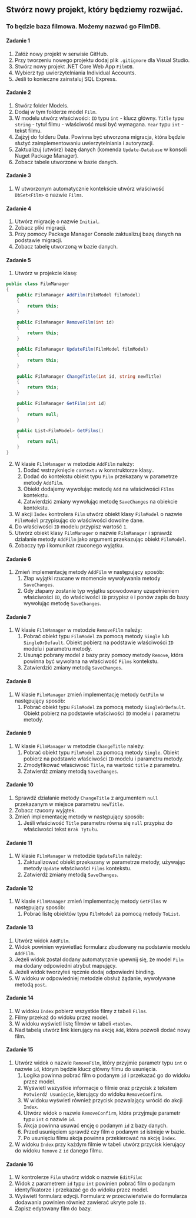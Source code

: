 ## Stwórz nowy  projekt, który będziemy rozwijać. 

### To będzie baza filmowa. Możemy nazwać go FilmDB.

####  Zadanie 1
 
1. Załóż nowy projekt w serwisie GitHub.
1. Przy tworzeniu nowego projektu dodaj plik `.gitignore` dla Visual Studio.
1. Stwórz nowy projekt .NET Core Web App `FilmDB`.
1. Wybierz typ uwierzytelniania Individual Accounts.
1. Jeśli to konieczne zainstaluj SQL Express. 

#### Zadanie 2

1. Stwórz folder Models.
1. Dodaj w tym folderze model `Film`.
1. W modelu utwórz właściwości:
    `ID` typu `int` - klucz główny.
    `Title` typu `string` - tytuł filmu - właściwość musi być wymagana.
    `Year` typu `int` - tekst filmu.
1. Zajżyj do folderu Data. Powinna być utworzona migracja, która będzie służyć zaimplementowaniu uwierzytelniania i autoryzacji. 
1. Zaktualizuj (utwórz) bazę danych (komenda `Update-Database` w konsoli Nuget Package Manager).
1. Zobacz tabele utworzone w bazie danych.

#### Zadanie 3

1. W utworzonym automatycznie kontekście utwórz właściwość `DbSet<Film>` o nazwie `Films`.

#### Zadanie 4

1. Utwórz migrację o nazwie `Initial`.
1. Zobacz pliki migracji.
1. Przy pomocy Package Manager Console zaktualizuj bazę danych na podstawie migracji.
1. Zobacz tabelę utworzoną w bazie danych.

#### Zadanie 5

1. Utwórz w projekcie klasę:
```csharp
public class FilmManager
{
    public FilmManager AddFilm(FilmModel filmModel)
    {
        return this;
    }

    public FilmManager RemoveFilm(int id)
    {
        return this;
    }

    public FilmManager UpdateFilm(FilmModel filmModel)
    {
        return this;
    }

    public FilmManager ChangeTitle(int id, string newTitle)
    {
        return this;
    }

    public FilmManager GetFilm(int id)
    {
        return null;
    }

    public List<FilmModel> GetFilms()
    {
        return null;
    }
}
```
2. W klasie `FilmManager` w metodzie `AddFilm` należy:
    1. Dodać wstrzyknięcie `contextu` w konstruktorze klasy..
    1. Dodać do kontekstu obiekt typu `Film` przekazany w parametrze metody `AddFilm`.
    1. Obiekt dodajemy wywołując metodę `Add` na właściwości `Films` kontekstu.
    1. Zatwierdzić zmiany wywołując metodę `SaveChanges` na obiekcie kontekstu.
3. W akcji `Index` kontrolera `Film` utwórz obiekt klasy `FilmModel` o nazwie `FilmModel` przypisując do właściwości dowolne dane.
4. Do właściwości `ID` modelu przypisz wartość `1`.
5. Utwórz obiekt klasy `FilmManager` o nazwie `FilmManager` i sprawdź działanie metody `AddFilm` jako argument przekazując obiekt `FilmModel`.
6. Zobaczy typ i komunikat rzuconego wyjątku.

#### Zadanie 6

1. Zmień implementację metody `AddFilm` w następujący sposób:
    1. Złap wyjątki rzucane w momencie wywoływania metody `SaveChanges`.
    1. Gdy złapany zostanie typ wyjątku spowodowany uzupełnieniem właściwości `ID`, do właściwości `ID` przypisz `0` i ponów zapis do bazy wywołując metodę `SaveChanges`.

#### Zadanie 7

1. W klasie `FilmManager` w metodzie `RemoveFilm` należy:
    1. Pobrać obiekt typu `FilmModel` za pomocą metody `Single` lub `SingleOrDefault`. Obiekt pobierz na podstawie właściwości `ID` modelu i parametru metody.
    1. Usunąć pobrany model z bazy przy pomocy metody `Remove`, która powinna być wywołana na właściwość `Films` kontekstu.
    1. Zatwierdzić zmiany metodą `SaveChanges`.
	
#### Zadanie 8

1. W klasie `FilmManager` zmień implementację metody `GetFilm` w następujący sposób:
    1. Pobrać obiekt typu `FilmModel` za pomocą metody `SingleOrDefault`. Obiekt pobierz na podstawie właściwości `ID` modelu i parametru metody.
    

#### Zadanie 9
1. W klasie `FilmManager` w metodzie `ChangeTitle` należy:
    1. Pobrać obiekt typu `FilmModel` za pomocą metody `Single`. Obiekt pobierz na podstawie właściwości `ID` modelu i parametru metody.
    1. Zmodyfikować właściwość `Title`, na wartość `title` z parametru.
    1. Zatwierdź zmiany metodą `SaveChanges`.

#### Zadanie 10

1. Sprawdź działanie metody `ChangeTitle` z argumentem `null` przekazanym w miejsce parametru `newTitle`.
1. Zobacz rzucony wyjątek.
1. Zmień implementację metody w następujący sposób:
    1. Jeśli właściwość `Title` parametru równa się `null` przypisz do właściwości tekst `Brak Tytułu`.

#### Zadanie 11

1. W klasie `FilmManager` w metodzie `UpdateFilm` należy:
    1. Zaktualizować obiekt przekazany w parametrze metody, używając metody `Update` właściwości `Films` kontekstu.
    1. Zatwierdź zmiany metodą `SaveChanges`.

#### Zadanie 12

1. W klasie `FilmManager` zmień implementację metody `GetFilms` w następujący sposób:
    1. Pobrać listę obiektów typu `FilmModel` za pomocą metody `ToList`.


#### Zadanie 13

1. Utwórz widok `AddFilm`.
1. Widok powinien wyświetlać formularz zbudowany na podstawie modelu `AddFilm`.
1. Jeżeli widok został dodany automatycznie upewnij się, że model `Film` ma dodany odpowiedni atrybut mapujący.
1. Jeżeli widok tworzyłeś ręcznie dodaj odpowiedni binding.
1. W widoku w odpowiedniej metodzie obsłuż żądanie, wywoływane metodą `post`.

#### Zadanie 14

1. W widoku `Index` pobierz wszystkie filmy z tabeli `Films`.
1. Filmy przekaż do widoku przez model.
1. W widoku wyświetl listę filmów w tabeli `<table>`.
1. Nad tabelą utwórz link kierujący na akcję `Add`, która pozwoli dodać nowy film.

#### Zadanie 15

1. Utwórz widok o nazwie `RemoveFilm`, który przyjmie parametr typu `int` o nazwie `id`, którym będzie klucz główny filmu do usunięcia.
    1. Logika powinna pobrać film o podanym `id` i przekazać go do widoku przez model.
    1. Wyświetl wszystkie informacje o filmie oraz przycisk z tekstem `Potwierdź Usunięcie`, kierujący do widoku `RemoveConfirm`.
    1. W widoku wyświetl również przycisk pozwalający wrócić do akcji `Index`.
	1. Utwórz widok o nazwie `RemoveConfirm`, która przyjmuje parametr typu `int` o nazwie `id`.
    1. Akcja powinna usuwać encję o podanym `id` z bazy danych.
    1. Przed usunięciem sprawdź czy film o podanym `id` istnieje w bazie.
    1. Po usunięciu filmu akcja powinna przekierować na akcję `Index`.
1. W widoku `Index` przy każdym filmie w tabeli utwórz przycisk kierujący do widoku `Remove` z `id` danego filmu.

#### Zadanie 16

1. W kontrolerze `Film` utwórz widok o nazwie `EditFilm`:
1. Widok z parametrem `id` typu `int` powinien pobrać film o podanym identyfikatorze i przekazać go do widoku przez model.
1. Wyświetl formularz edycji. Formularz w przeciwieństwie do formularza dodawania powinien również zawierać ukryte pole `ID`.
1. Zapisz edytowany film do bazy.